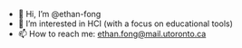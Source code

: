 - 👋 Hi, I’m @ethan-fong
- 👀 I’m interested in HCI (with a focus on educational tools)
- 📫 How to reach me: ethan.fong@mail.utoronto.ca

<!---
ethan-fong/ethan-fong is a ✨ special ✨ repository because its `README.md` (this file) appears on your GitHub profile.
You can click the Preview link to take a look at your changes.
--->
